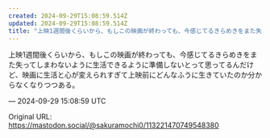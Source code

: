 ```yaml
---
created: 2024-09-29T15:08:59.514Z
updated: 2024-09-29T15:08:59.514Z
title: "上映1週間後くらいから、もしこの映画が終わっても、今感じてるきらめきをまた失ってしまわないように生活できるように準備しないとって思ってるんだけど、映画に生活と心[...]"
---
```


<p>上映1週間後くらいから、もしこの映画が終わっても、今感じてるきらめきをまた失ってしまわないように生活できるように準備しないとって思ってるんだけど、映画に生活と心が変えられすぎて上映前にどんなふうに生きていたのか分からなくなりつつある。</p>

&mdash; 2024-09-29 15:08:59 UTC

Original URL: https://mastodon.social/@sakuramochi0/113221470749548380
